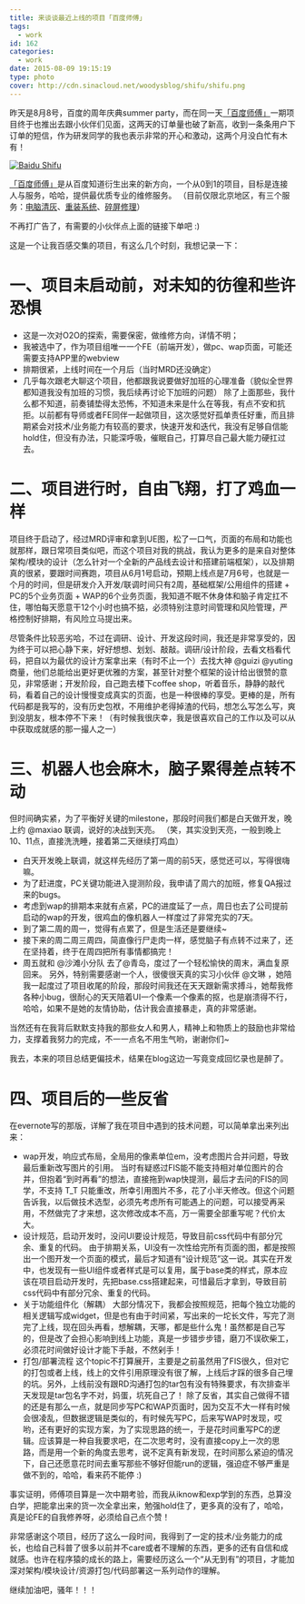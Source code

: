 ```yaml
---
title: 来谈谈最近上线的项目「百度师傅」
tags:
  - work
id: 162
categories:
  - work
date: 2015-08-09 19:15:19
type: photo
cover: http://cdn.sinacloud.net/woodysblog/shifu/shifu.png
---
```


<!--more-->

昨天是8月8号，百度的周年庆典summer party，而在同一天[「百度师傅」](http://shifu.baidu.com)一期项目终于也推出去跟小伙伴们见面，这两天的订单量也破了新高，收到一条条用户下订单的短信，作为研发同学的我也表示非常的开心和激动，这两个月没白忙有木有！

[![](http://cdn.sinacloud.net/woodysblog/shifu/shifu.png "Baidu Shifu")](http://shifu.baidu.com/)

[「百度师傅」](http://shifu.baidu.com)是从百度知道衍生出来的新方向，一个从0到1的项目，目标是连接人与服务，哈哈，提供最优质专业的维修服务。 （目前仅限北京地区，有三个服务：[电脑清灰](http://shifu.baidu.com/service/DNQH)、[重装系统](http://shifu.baidu.com/service/CZXT)、[碎屏修理](http://shifu.baidu.com/service/SPXL)）

不再打广告了，有需要的小伙伴点上面的链接下单吧 :)


这是一个让我百感交集的项目，有这么几个时刻，我想记录一下：

# 一、项目未启动前，对未知的彷徨和些许恐惧

*   这是一次对O2O的探索，需要保密，做维修方向，详情不明；
*   我被选中了，作为项目组唯一一个FE（前端开发），做pc、wap页面，可能还需要支持APP里的webview
*   排期很紧，上线时间在一个月后（当时MRD还没确定）
*   几乎每次跟老大聊这个项目，他都跟我说要做好加班的心理准备（貌似全世界都知道我没有加班的习惯，我后续再讨论下加班的问题）
除了上面那些，我什么都不知道，前奏铺垫得太恐怖，不知道未来是什么在等我，有点不安和抗拒。以前都有导师或者FE同伴一起做项目，这次感觉好孤单责任好重，而且排期紧会对技术/业务能力有较高的要求，快速开发和迭代，我没有足够自信能hold住，但没有办法，只能深呼吸，催眠自己，打算尽自己最大能力硬扛过去。

# 二、项目进行时，自由飞翔，打了鸡血一样

项目终于启动了，经过MRD评审和拿到UE图，松了一口气，页面的布局和功能也就那样，跟日常项目类似吧，而这个项目对我的挑战，我认为更多的是来自对整体架构/模块的设计（怎么针对一个全新的产品线去设计和搭建前端框架），以及排期真的很紧，要跟时间赛跑，项目从6月1号启动，预期上线点是7月6号，也就是一个月的时间，但是研发介入开发/联调时间只有2周，基础框架/公用组件的搭建 + PC的5个业务页面 + WAP的6个业务页面，我知道不眠不休身体和脑子肯定扛不住，哪怕每天愿意干12个小时也搞不掂，必须特别注意时间管理和风险管理，严格控制好排期，有风险立马提出来。

尽管条件比较恶劣哈，不过在调研、设计、开发这段时间，我还是非常享受的，因为终于可以把心静下来，好好想想、划划、敲敲。调研/设计阶段，去看文档看代码，把自以为最优的设计方案拿出来（有时不止一个）去找大神 @guizi @yuting 商量，他们总能给出更好更优雅的方案，甚至针对整个框架的设计给出很赞的意见，非常感谢；开发阶段，自己跑去楼下coffee shop，听着音乐，静静的敲代码，看着自己的设计慢慢变成真实的页面，也是一种很棒的享受。更棒的是，所有代码都是我写的，没有历史包袱，不用维护老得掉渣的代码，想怎么写怎么写，爽到没朋友，根本停不下来！（有时候我很庆幸，我是很喜欢自己的工作以及可以从中获取成就感的那一撮人之一）

# 三、机器人也会麻木，脑子累得差点转不动

但时间确实紧，为了平衡好关键的milestone，那段时间我们都是白天做开发，晚上约 @maxiao 联调，说好的决战到天亮。 （笑，其实没到天亮，一般到晚上10、11点，直接洗洗睡，接着第二天继续打鸡血）

*   白天开发晚上联调，就这样先经历了第一周的前5天，感觉还可以，写得很嗨嘛。
*   为了赶进度，PC关键功能进入提测阶段，我申请了周六的加班，修复QA报过来的bugs。
*   考虑到wap的排期本来就有点紧，PC的进度延了一点，周日也去了公司提前启动的wap的开发，很鸡血的像机器人一样度过了非常充实的7天。
*   到了第二周的周一，觉得有点累了，但是生活还是要继续~
*   接下来的周二周三周四，简直像行尸走肉一样，感觉脑子有点转不过来了，还在坚持着，终于在周四把所有事情都搞完！
*   周五就和 @沙滩小分队 去了@青岛，度过了一个轻松愉快的周末，满血复原回来。
另外，特别需要感谢一个人，很傻很天真的实习小伙伴 @文琳 ，她陪我一起度过了项目收尾的阶段，那段时间我还在天天跟新需求搏斗，她帮我修各种小bug，很耐心的天天陪着UI一个像素一个像素的抠，也是崩溃得不行，哈哈，如果不是她的友情协助，估计我会直接暴走，真的非常感谢。

当然还有在我背后默默支持我的那些女人和男人，精神上和物质上的鼓励也非常给力，支撑着我努力的完成，不一一点名不用生气哟，谢谢你们~

我去，本来的项目总结更偏技术，结果在blog这边一写竟变成回忆录也是醉了。

# 四、项目后的一些反省

在evernote写的那版，详解了我在项目中遇到的技术问题，可以简单拿出来列出来：

*   wap开发，响应式布局，全局用的像素单位em，没考虑图片合并问题，导致最后重新改写图片的引用。
当时有疑惑过FIS能不能支持相对单位图片的合并，但抱着“到时再看”的想法，直接拖到wap快提测，最后才去问的FIS的同学，不支持 T_T 只能重改，所幸引用图片不多，花了小半天修改。但这个问题告诉我，以后做技术选型，必须先考虑所有可能遇上的问题，可以接受再采用，不然做完了才来想，这次修改成本不高，万一需要全部重写呢？代价太大。
*   设计规范，启动开发时，没问UI要设计规范，导致目前css代码中有部分冗余、重复的代码。
由于排期关系，UI没有一次性给完所有页面的图，都是按照出一个图开发一个页面的模式，最后才知道有“设计规范”这一说。其实在开发中，也发现有一些UI组件或者样式是可以复用，属于base类的样式，原本应该在项目启动开发时，先把base.css搭建起来，可惜最后才拿到，导致目前css代码中有部分冗余、重复的代码。
*   关于功能组件化（解耦）
大部分情况下，我都会按照规范，把每个独立功能的相关逻辑写成widget，但是也有由于时间紧，写出来的一坨长文件，写完了测完了上线，现在回头再看，想解耦，天哪，都是些什么鬼！虽然都是自己写的，但是改了会担心影响到线上功能，真是一步错步步错，磨刀不误砍柴工，必须花时间做好设计才能下手敲，不然剁手！
*   打包/部署流程 这个topic不打算展开，主要是之前虽然用了FIS很久，但对它的打包或者上线，线上的文件引用原理没有很了解，上线后才踩的很多自己埋的坑。另外，上线前没有跟RD沟通打包的tar包有没有特殊要求，有次排查半天发现是tar包名字不对，妈蛋，坑死自己了！
除了反省，其实自己做得不错的还是有那么一点，就是同步写PC和WAP页面时，因为交互不大一样有时候会很凌乱，但数据逻辑是类似的，有时候先写PC，后来写WAP时发现，哎哟，还有更好的实现方案，为了实现思路的统一，于是花时间重写PC的逻辑。应该算是一种自我要求吧，在二次思考时，没有直接copy上一次的思路，而是用一个新的角度去思考，说不定真有新发现，在时间那么紧迫的情况下，自己还愿意花时间去重写那些不够好但能run的逻辑，强迫症不够严重是做不到的，哈哈，看来药不能停 :)

事实证明，师傅项目算是一次中期考验，而我从iknow和exp学到的东西，总算没白学，把能拿出来的货一次全拿出来，勉强hold住了，更多真的没有了，哈哈，真是论FE的自我修养呀，必须给自己点个赞！

非常感谢这个项目，经历了这么一段时间，我得到了一定的技术/业务能力的成长，也给自己科普了很多以前并不care或者不理解的东西，更多的还有自信和成就感。也许在程序猿的成长的路上，需要经历这么一个“从无到有”的项目，才能加深对架构/模块设计/资源打包/代码部署这一系列动作的理解。

继续加油吧，骚年！！！
